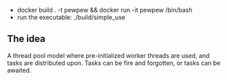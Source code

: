 * docker build . -t pewpew && docker run -it pewpew /bin/bash
* run the executable: ./build/simple_use


## The idea
A thread pool model where pre-initialized worker threads are used, and tasks are distributed upon.
Tasks can be fire and forgotten, or tasks can be awaited.
